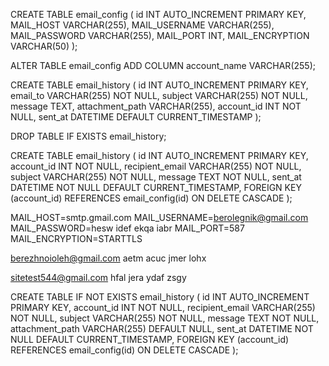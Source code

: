 CREATE TABLE email_config (
id INT AUTO_INCREMENT PRIMARY KEY,
MAIL_HOST VARCHAR(255),
MAIL_USERNAME VARCHAR(255),
MAIL_PASSWORD VARCHAR(255),
MAIL_PORT INT,
MAIL_ENCRYPTION VARCHAR(50)
);

ALTER TABLE email_config ADD COLUMN account_name VARCHAR(255);

CREATE TABLE email_history (
id INT AUTO_INCREMENT PRIMARY KEY,
email_to VARCHAR(255) NOT NULL,
subject VARCHAR(255) NOT NULL,
message TEXT,
attachment_path VARCHAR(255),
account_id INT NOT NULL,
sent_at DATETIME DEFAULT CURRENT_TIMESTAMP
);

DROP TABLE IF EXISTS email_history;

CREATE TABLE email_history (
id INT AUTO_INCREMENT PRIMARY KEY,
account_id INT NOT NULL,
recipient_email VARCHAR(255) NOT NULL,
subject VARCHAR(255) NOT NULL,
message TEXT NOT NULL,
sent_at DATETIME NOT NULL DEFAULT CURRENT_TIMESTAMP,
FOREIGN KEY (account_id) REFERENCES email_config(id) ON DELETE CASCADE
);

MAIL_HOST=smtp.gmail.com
MAIL_USERNAME=berolegnik@gmail.com
MAIL_PASSWORD=hesw idef ekqa iabr
MAIL_PORT=587
MAIL_ENCRYPTION=STARTTLS

berezhnoioleh@gmail.com
aetm acuc jmer lohx

sitetest544@gmail.com
hfal jera ydaf zsgy

CREATE TABLE IF NOT EXISTS email_history (
id INT AUTO_INCREMENT PRIMARY KEY,
account_id INT NOT NULL,
recipient_email VARCHAR(255) NOT NULL,
subject VARCHAR(255) NOT NULL,
message TEXT NOT NULL,
attachment_path VARCHAR(255) DEFAULT NULL,
sent_at DATETIME NOT NULL DEFAULT CURRENT_TIMESTAMP,
FOREIGN KEY (account_id) REFERENCES email_config(id) ON DELETE CASCADE
);
